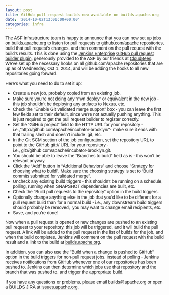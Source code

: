 ```yaml
---
layout: post
title: GitHub pull request builds now available on builds.apache.org
date: '2014-10-02T13:00:00+00:00'
categories: infra
---
```

<font face="arial, helvetica, sans-serif"><span style="font-stretch: normal;">The ASF Infrastructure team is happy to announce that you can now set up jobs on <a href="https://builds.apache.org">builds.apache.org</a> to listen for pull requests to <a href="https://github.com/apache">github.com/apache</a> repositories, build that pull request’s changes, and then comment on the pull request with the build’s results. This is done using the <a href="http://www.cloudbees.com/products/jenkins-enterprise">Jenkins Enterprise</a> <a href="https://wiki.cloudbees.com/bin/view/DEV/Github+Pull+Request+Validation">GitHub pull request builder plugin</a>, generously provided to the ASF by our friends at <a href="http://www.cloudbees.com/">CloudBees</a>. We've set up the necessary hooks on all github.com/apache repositories that are up as of Wednesday, Oct 1, 2014, and will be adding the hooks to all new repositories going forward.</span><br /> <span style="font-stretch: normal;"></span><br /> <span style="font-stretch: normal;">Here’s what you need to do to set it up:</span><br /> </font> 
  <ul> 
    <li><font face="arial, helvetica, sans-serif">Create a new job, probably copied from an existing job.</font></li> 
    <li><font face="arial, helvetica, sans-serif">Make sure you’re not doing any “mvn deploy” or equivalent in the new job - this job shouldn’t be deploying any artifacts to Nexus, etc.</font></li> 
    <li><font face="arial, helvetica, sans-serif">Check the &quot;Enable Git validated merge support” box - you can leave the first few fields set to their default, since we’re not actually pushing anything. This is just required to get the pull request builder to register correctly.</font></li> 
    <li><font face="arial, helvetica, sans-serif"><span style="font-stretch: normal;">Set the “GitHub project” field to the HTTP URL for your repository - i.e.,&quot;http://github.com/apache/incubator-brooklyn/&quot;</span><span style="font-stretch: normal;">- make sure it ends with that trailing slash and doesn’t include .git, etc.</span></font></li> 
    <li><font face="arial, helvetica, sans-serif"><span style="font-stretch: normal;"></span>In the Git SCM section of the job configuration, set the repository URL to point to the GitHub git:// URL for your repository - i.e.,&nbsp;git://github.com/apache/incubator-brooklyn.git.</font></li> 
    <li><font face="arial, helvetica, sans-serif">You should be able to leave the “Branches to build” field as is - this won’t be relevant anyway.</font></li> 
    <li><font face="arial, helvetica, sans-serif">Click the “Add” button in “Additional Behaviors” and choose &quot;Strategy for choosing what to build”. Make sure the choosing strategy is set to “Build commits submitted for validated merge”.</font></li> 
    <li><font face="arial, helvetica, sans-serif">Uncheck any existing build triggers - this shouldn’t be running on a schedule, polling, running when SNAPSHOT dependencies are built, etc.</font></li> 
    <li><font face="arial, helvetica, sans-serif">Check the “Build pull requests to the repository” option in the build triggers.</font></li> 
    <li><font face="arial, helvetica, sans-serif">Optionally change anything else in the job that you’d like to be different for a pull request build than for a normal build - i.e., any downstream build triggers should probably be removed, &nbsp;you may want to change email recipients, etc.</font></li> 
    <li><font face="arial, helvetica, sans-serif">Save, and you’re done!</font></li> 
  </ul> 
  <p> <span style="font-stretch: normal;"><font face="arial, helvetica, sans-serif">Now when a pull request is opened or new changes are pushed to an existing pull request to your repository, this job will be triggered, and it will build the pull request. A link will be added to the pull request in the list of builds for the job, and when the build completes, Jenkins will comment on the pull request with the build result and a link to the build at <a href="https://builds.apache.org">builds.apache.org</a>.&nbsp;</font></span></p> 
  <p><font face="arial, helvetica, sans-serif"><span style="font-stretch: normal;"></span>In addition, you can also use the &quot;Build when a change is pushed to GitHub&quot; option in the build triggers for non-pull request jobs, instead of polling - Jenkins receives notifications from GitHub whenever one of our repositories has been pushed to. Jenkins can then determine which jobs use that repository and the branch that was pushed to, and trigger the appropriate build.<br /> <span style="font-stretch: normal;"></span><br /> <span style="font-stretch: normal;">If you have any questions or problems, please email builds@apache.org or open a BUILDS JIRA at <a href="https://issues.apache.org/jira/browse/BUILDS/">issues.apache.org</a>.&nbsp;</span></font> </p>

